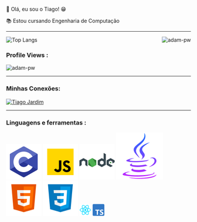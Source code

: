 👋 Olá, eu sou o Tiago! 😁

📚 Estou cursando Engenharia de Computação
<hr/>

![Top Langs](https://github-readme-stats.vercel.app/api/top-langs/?username=tiagomachadojardim&langs_count=8) 
<img align="right" src="https://github.com/Adam-pw/Adam-pw/blob/main/animation_500_kxa883sd.gif" alt="adam-pw" />



<p align="right"> <h3>Profile Views :</h3> <img src="https://komarev.com/ghpvc/?username=tiagomachadojardim-pw&label=Profile%20views&color=0e75b6&style=flat"
    alt="adam-pw" /> 
  </p>


<hr/>
<h3 align="left">Minhas Conexões:</h3>

  <p align="left">
  <a href="https://www.linkedin.com/in/tiago-jardim-591394194/" target="blank"><img align="center"
      src="https://raw.githubusercontent.com/rahuldkjain/github-profile-readme-generator/master/src/images/icons/Social/linked-in-alt.svg"
      alt="Tiago Jardim" height="30" width="40" /></a> 
</p> 


<hr/>
<h3 align="left">Linguagens e ferramentas :</h3>
<p align="left">
     
      
   
    


[![C Logo](https://github.com/tiagomachadojardim/tiagomachadojardim/blob/main/figure/c.svg)](https://www.cprogramming.com/)
[![js Logo](https://github.com/tiagomachadojardim/tiagomachadojardim/blob/main/figure/js.svg)](https://developer.mozilla.org/en-US/docs/Web/JavaScript)
[![node Logo](https://github.com/tiagomachadojardim/tiagomachadojardim/blob/main/figure/node.svg)](https://nodejs.org)
[![java Logo](https://github.com/tiagomachadojardim/tiagomachadojardim/blob/main/figure/java.svg)](https://www.java.com/pt-BR/)
[![html Logo](https://github.com/tiagomachadojardim/tiagomachadojardim/blob/main/figure/html5.svg)](https://developer.mozilla.org/pt-BR/docs/Web/HTML)
[![C Logo](https://github.com/tiagomachadojardim/tiagomachadojardim/blob/main/figure/css3.svg)](https://developer.mozilla.org/pt-BR/docs/Web/CSS)
[![C Logo](https://github.com/tiagomachadojardim/tiagomachadojardim/blob/main/figure/react.png)](https://react.dev)
[![C Logo](https://github.com/tiagomachadojardim/tiagomachadojardim/blob/main/figure/typescript.png)](https://react.dev](https://www.typescriptlang.org))






